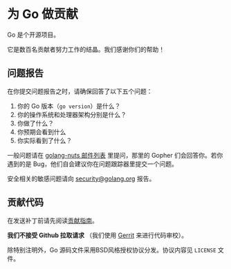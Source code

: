 # 为 Go 做贡献

<!--
# Contributing to Go

Go is an open source project.

It is the work of hundreds of contributors. We appreciate your help!
-->

Go 是个开源项目。

它是数百名贡献者努力工作的结晶。我们感谢你们的帮助！

<!--
## Filing issues

When filing an issue, make sure to answer these five questions:

1. What version of Go are you using (`go version`)?
2. What operating system and processor architecture are you using?
3. What did you do?
4. What did you expect to see?
5. What did you see instead?
-->

## 问题报告

在你提交问题报告之时，请确保回答了以下五个问题：

1. 你的 Go 版本（`go version`）是什么？
2. 你的操作系统和处理器架构分别是什么？
3. 你做了什么？
4. 你预期会看到什么
5. 你实际看到了什么？

<!--
General questions should go to the [golang-nuts mailing list](https://groups.google.com/group/golang-nuts) instead of the issue tracker.
The gophers there will answer or ask you to file an issue if you've tripped over a bug.
-->

一般问题请在 [golang-nuts 邮件列表](https://groups.google.com/group/golang-nuts)
里提问，那里的 Gopher 们会回答你。若你遇到的是 Bug，他们自会建议你在问题跟踪器里提交一个问题。

<!--
Sensitive security-related issues should be reported to [security@golang.org](mailto:security@golang.org).
-->

安全相关的敏感问题请向 [security@golang.org](mailto:security@golang.org) 报告。

<!--

## Contributing code

Please read the [Contribution Guidelines](https://golang.org/doc/contribute.html)
before sending patches.

**We do not accept GitHub pull requests**
(we use [an instance](https://go-review.googlesource.com/) of the
[Gerrit](https://www.gerritcodereview.com/) code review system instead).

Unless otherwise noted, the Go source files are distributed under
the BSD-style license found in the LICENSE file.
-->

## 贡献代码

在发送补丁前请先阅读[贡献指南](https://golang.org/doc/contribute.html)。

**我们不接受 Github 拉取请求**
（我们使用 [Gerrit](https://code.google.com/p/gerrit/) 来进行代码审校）。

除特别注明外，Go 源码文件采用BSD风格授权协议分发。协议内容见 `LICENSE` 文件。
